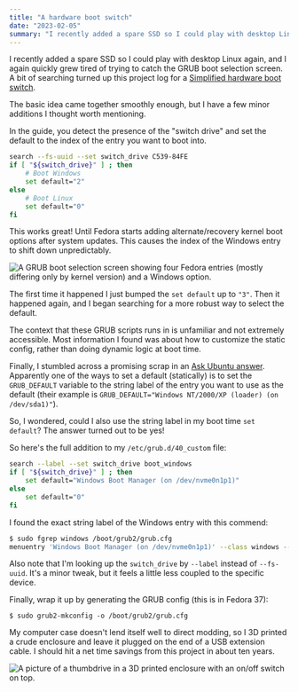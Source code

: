 ```yaml
---
title: "A hardware boot switch"
date: "2023-02-05"
summary: "I recently added a spare SSD so I could play with desktop Linux again, and I again quickly grew tired of trying to catch the GRUB boot selection screen. So I made a thing."
---
```


I recently added a spare SSD so I could play with desktop Linux again, and I again quickly grew tired of trying to catch the GRUB boot selection screen. A bit of searching turned up this project log for a [Simplified hardware boot switch](https://hackaday.io/project/179539-hardware-boot-selection-switch/log/196047-simplified-hardware-boot-switch).

The basic idea came together smoothly enough, but I have a few minor additions I thought worth mentioning.

<!-- more -->

In the guide, you detect the presence of the "switch drive" and set the default to the index of the entry you want to boot into.

```sh
search --fs-uuid --set switch_drive C539-84FE
if [ "${switch_drive}" ] ; then
    # Boot Windows
    set default="2"
else
    # Boot Linux
    set default="0"
fi
```

This works great! Until Fedora starts adding alternate/recovery kernel boot options after system updates. This causes the index of the Windows entry to shift down unpredictably.

<img src="/images/grub-boot-screen.jpg" loading="lazy" alt="A GRUB boot selection screen showing four Fedora entries (mostly differing only by kernel  version) and a Windows option." />

The first time it happened I just bumped the `set default` up to `"3"`. Then it happened again, and I began searching for a more robust way to select the default.

The context that these GRUB scripts runs in is unfamiliar and not extremely accessible. Most information I found was about how to customize the static config, rather than doing dynamic logic at boot time.

Finally, I stumbled across a promising scrap in an [Ask Ubuntu answer](https://askubuntu.com/a/82965). Apparently one of the ways to set a default (statically) is to set the `GRUB_DEFAULT` variable to the string label of the entry you want to use as the default (their example is `GRUB_DEFAULT="Windows NT/2000/XP (loader) (on /dev/sda1)"`).

So, I wondered, could I also use the string label in my boot time `set default`? The answer turned out to be yes!

So here's the full addition to my `/etc/grub.d/40_custom` file:

```sh
search --label --set switch_drive boot_windows
if [ "${switch_drive}" ] ; then
    set default="Windows Boot Manager (on /dev/nvme0n1p1)"
else
    set default="0"
fi
```

I found the exact string label of the Windows entry with this commend:

```sh
$ sudo fgrep windows /boot/grub2/grub.cfg
menuentry 'Windows Boot Manager (on /dev/nvme0n1p1)' --class windows --class os $menuentry_id_option 'osprober-efi-CE17-A4E0' {
```

Also note that I'm looking up the `switch_drive` by `--label` instead of `--fs-uuid`. It's a minor tweak, but it feels a little less coupled to the specific device.

Finally, wrap it up by generating the GRUB config (this is in Fedora 37):

```
$ sudo grub2-mkconfig -o /boot/grub2/grub.cfg
```

My computer case doesn't lend itself well to direct modding, so I 3D printed a crude enclosure and leave it plugged on the end of a USB extension cable. I should hit a net time savings from this project in about ten years.

<img src="/images/switchable-thumbdrive.jpg" loading="lazy" alt="A picture of a thumbdrive in a 3D printed enclosure with an on/off switch on top." />
